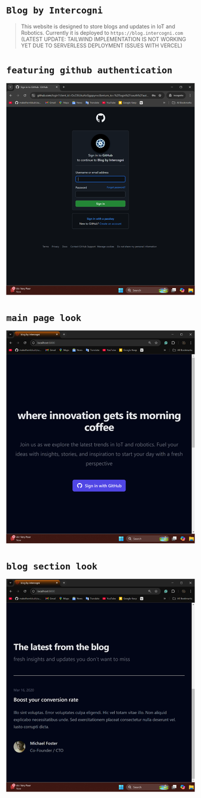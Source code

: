 # `Blog by Intercogni`
> This website is designed to store blogs and updates in IoT and Robotics. Currently it is deployed to `https://blog.intercogni.com` (LATEST UPDATE: TAILWIND IMPLEMENTATION IS NOT WORKING YET DUE TO SERVERLESS DEPLOYMENT ISSUES WITH VERCEL)

# `featuring github authentication`
![alt text](<public/Screenshot 2024-10-02 132821.png>)

# `main page look`
![alt text](<public/Screenshot 2024-10-02 132743.png>)

# `blog section look`
![alt text](<public/Screenshot 2024-10-02 132751.png>)

